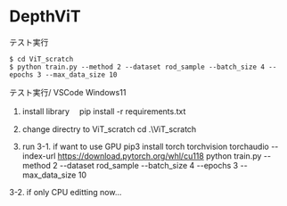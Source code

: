 # DepthViT

テスト実行
```
$ cd ViT_scratch
$ python train.py --method 2 --dataset rod_sample --batch_size 4 --epochs 3 --max_data_size 10
```

テスト実行/ VSCode Windows11
1. install library
　pip install -r requirements.txt

2. change directry to ViT_scratch
 cd .\ViT_scratch

3. run
3-1. if want to use GPU
 pip3 install torch torchvision torchaudio --index-url https://download.pytorch.org/whl/cu118
 python train.py --method 2 --dataset rod_sample --batch_size 4 --epochs 3 --max_data_size 10 

3-2. if only CPU
 editting now...
